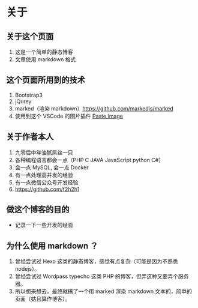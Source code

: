关于
================================

## 关于这个页面
1. 这是一个简单的静态博客
2. 文章使用 markdown 格式

## 这个页面所用到的技术
1. Bootstrap3
2. jQurey
3. marked（渲染 markdown）https://github.com/markedjs/marked
4. 使用到这个 VSCode 的图片插件 [Paste Image](https://github.com/mushanshitiancai/vscode-paste-image)

## 关于作者本人
1. 九零后中年油腻屌丝一只
2. 各种编程语言都会一点（PHP C JAVA JavaScript python C#）
3. 会一点 MySQL, 会一点 Docker
4. 有一点处理高并发的经验
5. 有一点微信公众号开发经验
6. https://github.com/f2h2h1

## 做这个博客的目的
- 记录一下一些开发的经验

## 为什么使用 markdown ？
1. 曾经尝试过 Hexo 这类的静态博客，感觉有点复杂（可能是因为不熟悉 nodejs）。
2. 曾经尝试过 Wordpass typecho 这类 PHP 的博客，但弄这种又要弄个服务器。
3. 所以想来想去，最终就搞了一个用 marked 渲染 markdown 文本的，简单的页面（姑且算作博客）。
